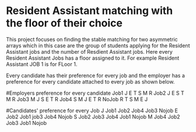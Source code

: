# Resident Assistant matching with the floor of their choice
This project focuses on finding the stable matching for two asymmetric arrays which in this case are the group of students 
applying for the Resident Assistant jobs and the number of Resdient Assistant jobs. Here every Resident Assistant Jobs has 
a floor assigned to it. For example Resident Assistant JOB 1 is for FLoor 1.

Every candidate has their preference for every job and the employer has a preference for every candidate attached to every job as shown 
below.

#Employers preference for every candidate
Job1	J	E	T	S	M	R
Job2	J	E	S	T	M	R
Job3	M	J	S	E	T	R
Job4  S	M	J	E	T	R
NoJob	R	T	S	M	E	J

#Candidates' preference for every Job
J	Job1 Job2 Job4 Job3 Nojob
E	Job2 Job1 job3 Job4 Nojob
S	Job2 Job3 Job4 Job1 Nojob
M	Job4 Job2 Job3 Job1 Nojob

